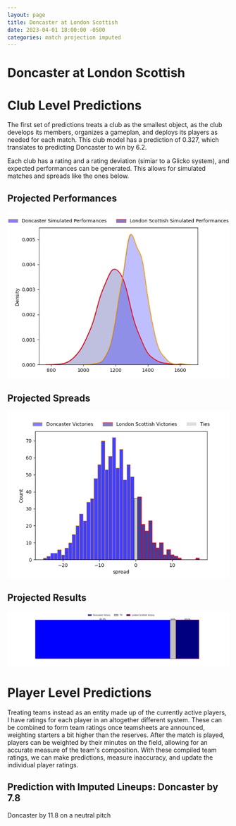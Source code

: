 ```yaml
---  
layout: page  
title: Doncaster at London Scottish  
date: 2023-04-01 18:00:00 -0500  
categories: match projection imputed  
---
```

# Doncaster at London Scottish

# Club Level Predictions


The first set of predictions treats a club as the smallest object, as the club develops its members, organizes a gameplan, and deploys its players as needed for each match. This club model has a prediction of 0.327, which translates to predicting Doncaster to win by 6.2.

Each club has a rating and a rating deviation (simiar to a Glicko system), and expected performances can be generated. This allows for simulated matches and spreads like the ones below.
## Projected Performances


![Projected Performances](plots/performances_2023-04-01-LondonScottish-Doncaster.png)
## Projected Spreads


![Projected Spreads](plots/spreads_2023-04-01-LondonScottish-Doncaster.png)
## Projected Results


![Projected Results](plots/resultbar_2023-04-01-LondonScottish-Doncaster.png)
# Player Level Predictions


Treating teams instead as an entity made up of the currently active players, I have ratings for each player in an altogether different system. These can be combined to form team ratings once teamsheets are announced, weighting starters a bit higher than the reserves. After the match is played, players can be weighted by their minutes on the field, allowing for an accurate measure of the team's composition. With these compiled team ratings, we can make predictions, measure inaccuracy, and update the individual player ratings.
## Prediction with Imputed Lineups: Doncaster by 7.8


Doncaster by 11.8 on a neutral pitch

